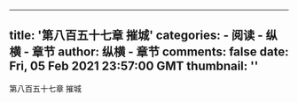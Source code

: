 
---
title: '第八百五十七章 摧城'
categories: 
    - 阅读
    - 纵横 - 章节
author: 纵横 - 章节
comments: false
date: Fri, 05 Feb 2021 23:57:00 GMT
thumbnail: ''
---

<div>   
第八百五十七章 摧城  
</div>
            